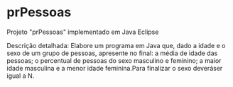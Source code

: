 # prPessoas
Projeto "prPessoas" implementado em Java Eclipse

Descrição detalhada: Elabore um programa em Java que, dado a idade e o sexo de um grupo de pessoas, apresente no final: a média de idade das pessoas; o percentual de pessoas do sexo masculino e feminino; a maior idade masculina e a menor idade feminina.Para finalizar o sexo deveráser igual a N.  

